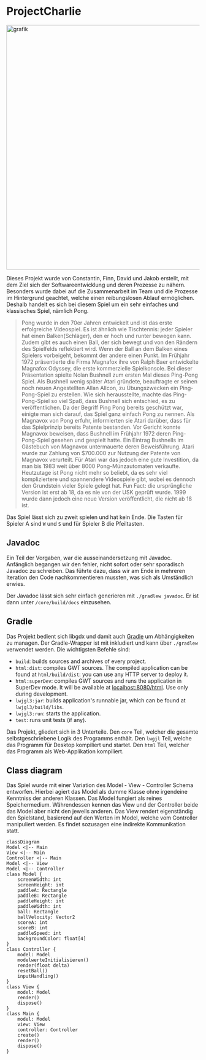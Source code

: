 # ProjectCharlie

<img width="801" height="638" alt="grafik" src="https://github.com/user-attachments/assets/ae58576c-9315-40ac-b322-5df16ac22313" />


Dieses Projekt wurde von Constantin, Finn, David und Jakob erstellt, mit dem Ziel sich der Softwareentwicklung und deren Prozesse zu nähern.
Besonders wurde dabei auf die Zusammenarbeit im Team und die Prozesse im Hintergrund geachtet, welche einen reibungslosen Ablauf ermöglichen.
Deshalb handelt es sich bei diesem Spiel um ein sehr einfaches und klassisches Spiel, nämlich Pong.
>Pong wurde in den 70er Jahren entwickelt und ist das erste erfolgreiche Videospiel. Es ist ähnlich wie Tischtennis: jeder Spieler hat einen Balken(Schläger), den er hoch und runter bewegen kann. Zudem gibt es auch einen Ball, der sich bewegt und von den Rändern des Spielfelds reflektiert wird. Wenn der Ball an dem Balken eines Spielers vorbeigeht, bekommt der andere einen Punkt. 
Im Frühjahr 1972 präsentierte die Firma Magnafox ihre von Ralph Baer entwickelte Magnafox Odyssey, die erste kommerzielle Spielkonsole. Bei dieser Präsentation spielte Nolan Bushnell zum ersten Mal dieses Ping-Pong Spiel. Als Bushnell wenig später Atari gründete, beauftragte er seinen noch neuen Angestellten Allan Allcon, zu Übungszwecken ein Ping-Pong-Spiel zu erstellen. Wie sich herausstellte, machte das Ping-Pong-Spiel so viel Spaß, dass Bushnell sich entschied, es zu veröffentlichen. Da der Begriff Ping Pong bereits geschützt war, einigte man sich darauf, das Spiel ganz einfach Pong zu nennen.
Als Magnavox von Pong erfuhr, informierten sie Atari darüber, dass für das Spielprinzip bereits Patente bestanden. Vor Gericht konnte Magnavox beweisen, dass Bushnell im Frühjahr 1972 deren Ping-Pong-Spiel gesehen und gespielt hatte. Ein Eintrag Bushnells im Gästebuch von Magnavox untermauerte deren Beweisführung. Atari wurde zur Zahlung von $700.000 zur Nutzung der Patente von Magnavox verurteilt. Für Atari war das jedoch eine gute Investition, da man bis 1983 weit über 8000 Pong-Münzautomaten verkaufte.
Heutzutage ist Pong nicht mehr so beliebt, da es sehr viel kompliziertere und spannendere Videospiele gibt, wobei es dennoch den Grundstein vieler Spiele gelegt hat.
Fun Fact: die ursprüngliche Version ist erst ab 18, da es nie von der USK geprüft wurde. 1999 wurde dann jedoch eine neue Version veröffentlicht, die nicht ab 18 ist.  

>


Das Spiel lässt sich zu zweit spielen und hat kein Ende. Die Tasten für Spieler A sind `W` und `S` und für Spieler B die Pfeiltasten.

## Javadoc

Ein Teil der Vorgaben, war die ausseinandersetzung mit Javadoc. Anfänglich begangen wir den fehler, nicht sofort oder sehr sporadisch Javadoc zu schreiben. Das führte dazu, dass
wir am Ende in mehreren Iteration den Code nachkommentieren mussten, was sich als Umständlich erwies.

Der Javadoc lässt sich sehr einfach generieren mit `./gradlew javadoc`. Er ist dann unter `/core/build/docs` einzusehen.

## Gradle

Das Projekt bedient sich libgdx und damit auch [Gradle](https://gradle.org/) um Abhängigkeiten zu managen.
Der Gradle-Wrapper ist mit inkludiert und kann über `./gradlew` verwendet werden.
Die wichtigsten Befehle sind:

- `build`: builds sources and archives of every project.
- `html:dist`: compiles GWT sources. The compiled application can be found at `html/build/dist`: you can use any HTTP server to deploy it.
- `html:superDev`: compiles GWT sources and runs the application in SuperDev mode. It will be available at [localhost:8080/html](http://localhost:8080/html). Use only during development.
- `lwjgl3:jar`: builds application's runnable jar, which can be found at `lwjgl3/build/libs`.
- `lwjgl3:run`: starts the application.
- `test`: runs unit tests (if any).

Das Projekt, gliedert sich in 3 Unterteile. Den `core` Teil, welcher die gesamte selbstgeschriebene Logik des Programms enthält. Den `lwgjl` Teil, welche das Programm
für Desktop kompiliert und startet. Den `html` Teil, welcher das Programm als Web-Applikation kompiliert.

## Class diagram

Das Spiel wurde mit einer Variation des Model - View - Controller Schema entworfen.
Hierbei agiert das Model als dumme Klasse ohne irgendeine Kenntniss der anderen Klassen. Das Model
fungiert als reines Speichermedium. Währendessen kennen das View und der Controller beide das Model aber nicht den jeweils anderen.
Das View rendert eigenständig den Spielstand, basierend auf den Werten im Model, welche vom Controller manipuliert werden. Es findet sozusagen
eine indirekte Kommunikation statt.

```mermaid
classDiagram
Model <|-- Main
View <|-- Main
Controller <|-- Main
Model <|-- View
Model <|-- Controller
class Model {
    screenWidth: int
    screenHeight: int
    paddleA: Rectangle
    paddleB: Rectangle
    paddleHeight: int
    paddleWidth: int
    ball: Rectangle
    ballVelocity: Vector2
    scoreA: int
    scoreB: int
    paddleSpeed: int
    backgroundColor: float[4]
}
class Controller {
    model: Model
    modelwerteInitialisieren()
    render(float delta)
    resetBall()
    inputHandling()
}
class View {
    model: Model
    render()
    dispose()
}
class Main {
    model: Model
    view: View
    controller: Controller
    create()
    render()
    dispose()
}
```
